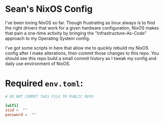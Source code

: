 # Sean's NixOS Config

I've been loving NixOS so far. Though frustrating as linux always is to find the right drivers that work for a given hardware configuration, NixOS makes that pain a one-time activity by bringing the "Infrastructure-As-Code" approach to my Operating System config. 

I've got some scripts in here that allow me to quickly rebuild my NixOS config after I make alterations, then commit those changes to this repo. You should see this repo build a small commit history as I tweak my config and daily use environment of NixOS.

# Required `env.toml`:

```toml
# DO NOT COMMIT THIS FILE TO PUBLIC REPO

[wifi]
ssid =  ""
password =  ""
```
